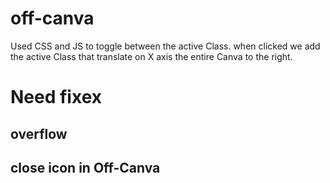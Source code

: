 # off-canva
Used CSS and JS to toggle between the active Class. when clicked we add the active Class that translate on X axis the entire Canva to the right. 
 # Need fixex
 ## overflow
 ## close icon in Off-Canva
